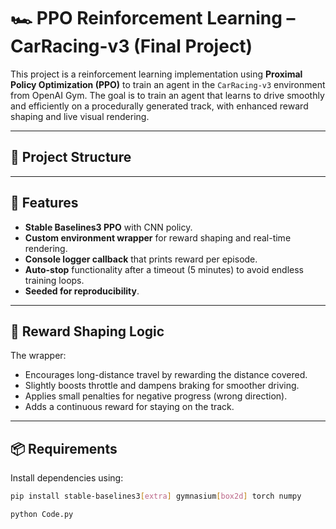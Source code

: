 # 🏎️ PPO Reinforcement Learning – CarRacing-v3 (Final Project)

This project is a reinforcement learning implementation using **Proximal Policy Optimization (PPO)** to train an agent in the `CarRacing-v3` environment from OpenAI Gym. The goal is to train an agent that learns to drive smoothly and efficiently on a procedurally generated track, with enhanced reward shaping and live visual rendering.

---

## 📂 Project Structure


---

## 🚀 Features

- **Stable Baselines3 PPO** with CNN policy.
- **Custom environment wrapper** for reward shaping and real-time rendering.
- **Console logger callback** that prints reward per episode.
- **Auto-stop** functionality after a timeout (5 minutes) to avoid endless training loops.
- **Seeded for reproducibility**.

---

## 🧠 Reward Shaping Logic

The wrapper:
- Encourages long-distance travel by rewarding the distance covered.
- Slightly boosts throttle and dampens braking for smoother driving.
- Applies small penalties for negative progress (wrong direction).
- Adds a continuous reward for staying on the track.

---

## 📦 Requirements

Install dependencies using:

```bash
pip install stable-baselines3[extra] gymnasium[box2d] torch numpy

python Code.py
